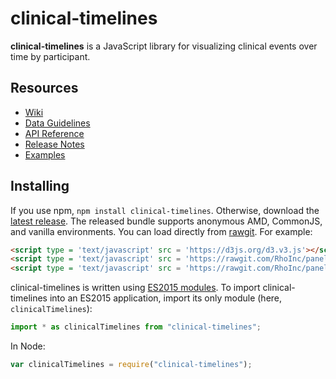 # clinical-timelines

**clinical-timelines** is a JavaScript library for visualizing clinical events over time by participant.

## Resources

* [Wiki](https://github.com/RhoInc/clinical-timelines/wiki)
* [Data Guidelines](https://github.com/RhoInc/clinical-timelines/wiki/Data-Guidelines)
* [API Reference](https://github.com/RhoInc/clinical-timelines/wiki/API)
* [Release Notes](https://github.com/RhoInc/clinical-timelines/releases)
* [Examples](https://rhoinc.github.io/viz-library/)

## Installing

If you use npm, `npm install clinical-timelines`. Otherwise, download the [latest release](https://github.com/RhoInc/clinical-timelines/releases/latest). The released bundle supports anonymous AMD, CommonJS, and vanilla environments. You can load directly from [rawgit](https://rawgit.com/RhoInc/paneled-outlier-explorer/master/build/paneledOutlierExplorer.js). For example:

```html
<script type = 'text/javascript' src = 'https://d3js.org/d3.v3.js'></script>
<script type = 'text/javascript' src = 'https://rawgit.com/RhoInc/paneled-outlier-explorer/master/build/Webcharts.js'></script>
<script type = 'text/javascript' src = 'https://rawgit.com/RhoInc/paneled-outlier-explorer/master/build/paneledOutlierExplorer.js'></script>
```

clinical-timelines is written using [ES2015 modules](http://www.2ality.com/2014/09/es6-modules-final.html). To import clinical-timelines into an ES2015 application, import its only module (here, `clinicalTimelines`):

```js
import * as clinicalTimelines from "clinical-timelines";
```

In Node:

```js
var clinicalTimelines = require("clinical-timelines");
```
